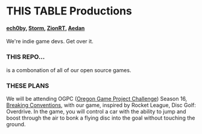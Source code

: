 # THIS TABLE Productions
#### [ech0by](https://github.com/ech0by), [Storm](https://github.com/St0rMs1), [ZionRT](https://github.com/ZionRT), [Aedan](https://github.com/43210-1)
We're indie game devs.
Get over it.

### THIS REPO...
is a combonation of all of our open source games.


### THESE PLANS
We will be attending OGPC ([Oregon Game Project Challenge](https://www.ogpc.info/)) Season 16, [Breaking Conventions](https://www.ogpc.info/seasons/2023.html), with our game, inspired by Rocket League, Disc Golf: Overdrive. In the game, you will control a car with the ability to jump and boost through the air to bonk a flying disc into the goal without touching the ground.

